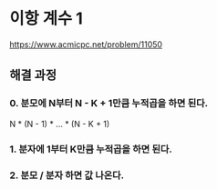 # 이항 계수 1
https://www.acmicpc.net/problem/11050
## 해결 과정
### 0. 분모에 N부터 N - K + 1만큼 누적곱을 하면 된다.
N * (N - 1) * ... * (N - K + 1)
### 1. 분자에 1부터 K만큼 누적곱을 하면 된다.
### 2. 분모 / 분자 하면 값 나온다.
